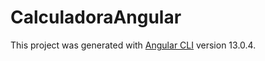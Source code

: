 # CalculadoraAngular

This project was generated with [Angular CLI](https://github.com/angular/angular-cli) version 13.0.4.

